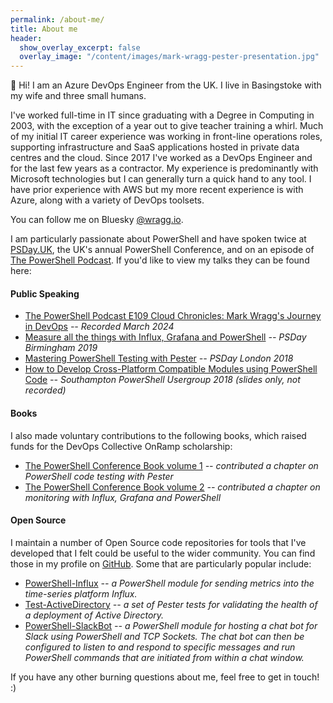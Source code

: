 ```yaml
---
permalink: /about-me/
title: About me
header:
  show_overlay_excerpt: false
  overlay_image: "/content/images/mark-wragg-pester-presentation.jpg"
---
```


👋 Hi! I am an Azure DevOps Engineer from the UK. I live in Basingstoke with my wife and three small humans.

I've worked full-time in IT since graduating with a Degree in Computing in 2003, with the exception of a year out to give teacher training a whirl. Much of my initial IT career experience was working in front-line operations roles, supporting infrastructure and SaaS applications hosted in private data centres and the cloud. Since 2017 I've worked as a DevOps Engineer and for the last few years as a contractor. My experience is predominantly with Microsoft technologies but I can generally turn a quick hand to any tool. I have prior experience with AWS but my more recent experience is with Azure, along with a variety of DevOps toolsets.

You can follow me on Bluesky [@wragg.io](https://bsky.app/profile/wragg.io).

I am particularly passionate about PowerShell and have spoken twice at [PSDay.UK](https://psday.uk/), the UK's annual PowerShell Conference, and on an episode of [The PowerShell Podcast](https://powershellpodcast.podbean.com/). If you'd like to view my talks they can be found here:

#### Public Speaking

- [The PowerShell Podcast E109 Cloud Chronicles: Mark Wragg's Journey in DevOps](https://www.youtube.com/watch?v=AEl6FQXTAEY) *-- Recorded March 2024*
- [Measure all the things with Influx, Grafana and PowerShell](https://www.youtube.com/watch?v=V7PYt9tWFw8) *-- PSDay Birmingham 2019*
- [Mastering PowerShell Testing with Pester](https://www.youtube.com/watch?v=BbOiQCgDDR8&feature=youtu.be) *-- PSDay London 2018*
- [How to Develop Cross-Platform Compatible Modules using PowerShell Code](https://github.com/markwragg/Presentations/tree/master/20180925_Southampton-PSUG) *-- Southampton PowerShell Usergroup 2018 (slides only, not recorded)*

#### Books

I also made voluntary contributions to the following books, which raised funds for the DevOps Collective OnRamp scholarship:

- [The PowerShell Conference Book volume 1](https://leanpub.com/powershell-conference-book) *-- contributed a chapter on PowerShell code testing with Pester*
- [The PowerShell Conference Book volume 2](https://leanpub.com/psconfbook2) *-- contributed a chapter on monitoring with Influx, Grafana and PowerShell*

#### Open Source

I maintain a number of Open Source code repositories for tools that I've developed that I felt could be useful to the wider community. You can find those in my profile on [GitHub](https://github.com/markwragg). Some that are particularly popular include:

- [PowerShell-Influx](https://github.com/markwragg/PowerShell-Influx) *-- a PowerShell module for sending metrics into the time-series platform Influx.*
- [Test-ActiveDirectory](https://github.com/markwragg/Test-ActiveDirectory) *-- a set of Pester tests for validating the health of a deployment of Active Directory.*
- [PowerShell-SlackBot](https://github.com/markwragg/Powershell-SlackBot) *-- a PowerShell module for hosting a chat bot for Slack using PowerShell and TCP Sockets. The chat bot can then be configured to listen to and respond to specific messages and run PowerShell commands that are initiated from within a chat window.*

If you have any other burning questions about me, feel free to get in touch! :)



